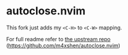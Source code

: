 # autoclose.nvim

This fork just adds my `<C-H>` to `<C-W>` mapping.

For full readme refer to [the upstream repo](https://github.com/m4xshen/autoclose.nvim) (https://github.com/m4xshen/autoclose.nvim)

